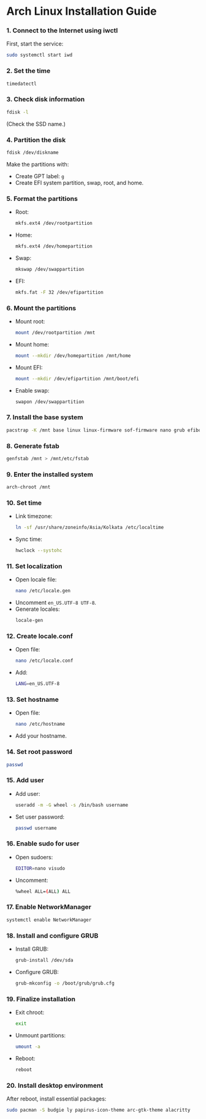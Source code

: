 
# Arch Linux Installation Guide

### 1. Connect to the Internet using iwctl
First, start the service:
```bash
sudo systemctl start iwd
```

### 2. Set the time
```bash
timedatectl
```

### 3. Check disk information
```bash
fdisk -l
```
(Check the SSD name.)

### 4. Partition the disk
```bash
fdisk /dev/diskname
```
Make the partitions with:

- Create GPT label: `g`
- Create EFI system partition, swap, root, and home.

### 5. Format the partitions
- Root: 
  ```bash
  mkfs.ext4 /dev/rootpartition
  ```
- Home: 
  ```bash
  mkfs.ext4 /dev/homepartition
  ```
- Swap: 
  ```bash
  mkswap /dev/swappartition
  ```
- EFI: 
  ```bash
  mkfs.fat -F 32 /dev/efipartition
  ```

### 6. Mount the partitions
- Mount root: 
  ```bash
  mount /dev/rootpartition /mnt
  ```
- Mount home: 
  ```bash
  mount --mkdir /dev/homepartition /mnt/home
  ```
- Mount EFI: 
  ```bash
  mount --mkdir /dev/efipartition /mnt/boot/efi
  ```
- Enable swap: 
  ```bash
  swapon /dev/swappartition
  ```

### 7. Install the base system
```bash
pacstrap -K /mnt base linux linux-firmware sof-firmware nano grub efibootmgr base-devel networkmanager
```

### 8. Generate fstab
```bash
genfstab /mnt > /mnt/etc/fstab
```

### 9. Enter the installed system
```bash
arch-chroot /mnt
```

### 10. Set time
- Link timezone:
  ```bash
  ln -sf /usr/share/zoneinfo/Asia/Kolkata /etc/localtime
  ```
- Sync time:
  ```bash
  hwclock --systohc
  ```

### 11. Set localization
- Open locale file:
  ```bash
  nano /etc/locale.gen
  ```
- Uncomment `en_US.UTF-8 UTF-8`.
- Generate locales:
  ```bash
  locale-gen
  ```

### 12. Create locale.conf
- Open file:
  ```bash
  nano /etc/locale.conf
  ```
- Add:
  ```bash
  LANG=en_US.UTF-8
  ```

### 13. Set hostname
- Open file:
  ```bash
  nano /etc/hostname
  ```
- Add your hostname.

### 14. Set root password
```bash
passwd
```

### 15. Add user
- Add user:
  ```bash
  useradd -m -G wheel -s /bin/bash username
  ```
- Set user password:
  ```bash
  passwd username
  ```

### 16. Enable sudo for user
- Open sudoers:
  ```bash
  EDITOR=nano visudo
  ```
- Uncomment:
  ```bash
  %wheel ALL=(ALL) ALL
  ```

### 17. Enable NetworkManager
```bash
systemctl enable NetworkManager
```

### 18. Install and configure GRUB
- Install GRUB:
  ```bash
  grub-install /dev/sda
  ```
- Configure GRUB:
  ```bash
  grub-mkconfig -o /boot/grub/grub.cfg
  ```

### 19. Finalize installation
- Exit chroot:
  ```bash
  exit
  ```
- Unmount partitions:
  ```bash
  umount -a
  ```
- Reboot:
  ```bash
  reboot
  ```

### 20. Install desktop environment
After reboot, install essential packages:
```bash
sudo pacman -S budgie ly papirus-icon-theme arc-gtk-theme alacritty
```
